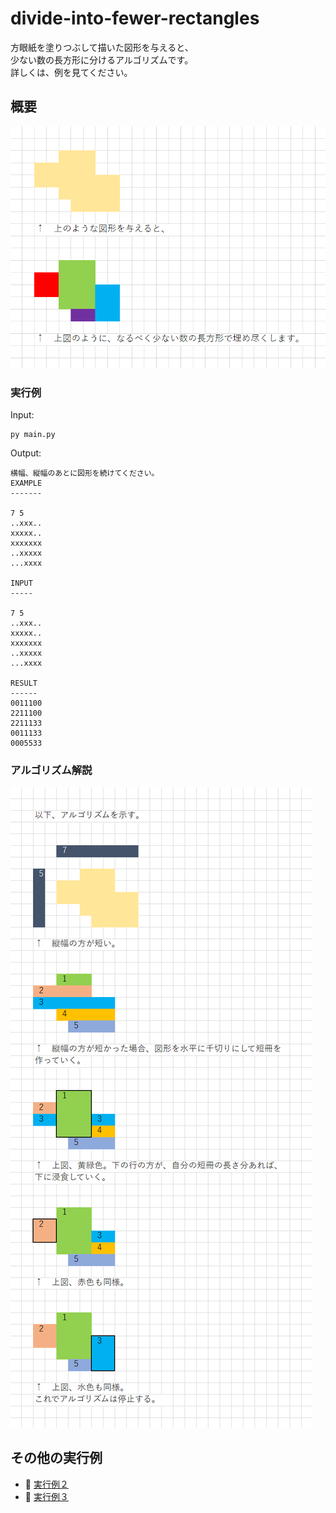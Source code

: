 # divide-into-fewer-rectangles

方眼紙を塗りつぶして描いた図形を与えると、  
少ない数の長方形に分けるアルゴリズムです。  
詳しくは、例を見てください。  


## 概要

![例１概要](./docs/img/202501__pg__29-2316--explain-o1o3.png)  


### 実行例

Input:  

```shell
py main.py
```

Output:  

```plaintext
横幅、縦幅のあとに図形を続けてください。
EXAMPLE
-------

7 5
..xxx..
xxxxx..
xxxxxxx
..xxxxx
...xxxx

INPUT
-----

7 5
..xxx..
xxxxx..
xxxxxxx
..xxxxx
...xxxx

RESULT
------
0011100
2211100
2211133
0011133
0005533
```

### アルゴリズム解説

![解説1](./docs/img/202501__pg__29-2322--explain-o1o4.png)  


## その他の実行例

* 📖 [実行例２](./docs/example2.md)
* 📖 [実行例３](./docs/example3.md)
